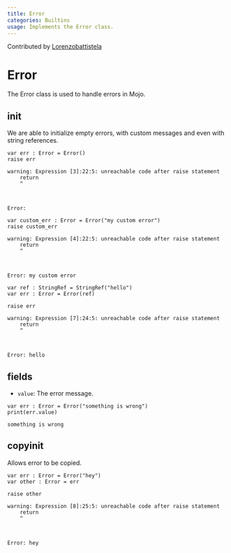```yaml
---
title: Error
categories: Builtins
usage: Implements the Error class.
---
```


Contributed by [Lorenzobattistela](https://github.com/Lorenzobattistela)

# Error

The Error class is used to handle errors in Mojo.

## init

We are able to initialize empty errors, with custom messages and even with string references.



```mojo
var err : Error = Error()
raise err
```

    warning: Expression [3]:22:5: unreachable code after raise statement
        return
        ^



    Error:



```mojo
var custom_err : Error = Error("my custom error")
raise custom_err
```

    warning: Expression [4]:22:5: unreachable code after raise statement
        return
        ^



    Error: my custom error



```mojo
var ref : StringRef = StringRef("hello")
var err : Error = Error(ref)

raise err
```

    warning: Expression [7]:24:5: unreachable code after raise statement
        return
        ^



    Error: hello


## fields

- `value`: The error message.


```mojo
var err : Error = Error("something is wrong")
print(err.value)
```

    something is wrong


## copyinit

Allows error to be copied.


```mojo
var err : Error = Error("hey")
var other : Error = err

raise other
```

    warning: Expression [8]:25:5: unreachable code after raise statement
        return
        ^



    Error: hey
